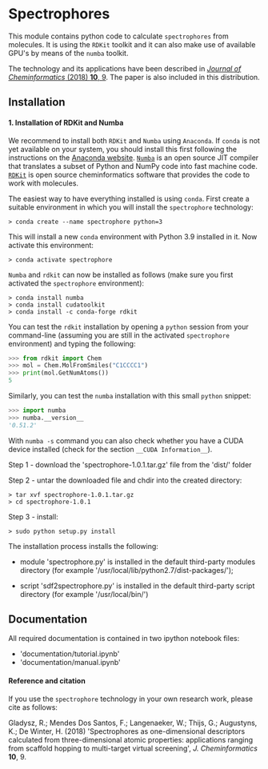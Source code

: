 # Spectrophores

This module contains python code to calculate `spectrophores` from molecules. It is using the `RDKit` toolkit and it can also make use of available GPU's by means of the `numba` toolkit.

The technology and its applications have been described in [*Journal of Cheminformatics* (2018) **10**, 9](https://jcheminf.biomedcentral.com/articles/10.1186/s13321-018-0268-9). The paper is also included in this distribution.


## Installation

#### 1. Installation of RDKit and Numba

We recommend to install both `RDKit` and `Numba` using `Anaconda`. If `conda` is not yet available on your system, you should install this first following the instructions on the [Anaconda website](https://docs.conda.io/projects/conda/en/latest/user-guide/install/#regular-installation). [`Numba`]() is an open source JIT compiler that translates a subset of Python and NumPy code into fast machine code. [`RDKit`](https://www.rdkit.org) is open source cheminformatics software that provides the code to work with molecules.

The easiest way to have everything installed is using `conda`. First create a suitable environment in which you will install the `spectrophore` technology:

```console
> conda create --name spectrophore python=3
```

This will install a new `conda` environment with Python 3.9 installed in it. Now activate this environment:

```console
> conda activate spectrophore
```

`Numba` and `rdkit` can now be installed as follows (make sure you first activated the `spectrophore` environment):

```console
> conda install numba
> conda install cudatoolkit
> conda install -c conda-forge rdkit
```

You can test the `rdkit` installation by opening a `python` session from your command-line (assuming you are still in the activated `spectrophore` environment) and typing the following:

```python
>>> from rdkit import Chem
>>> mol = Chem.MolFromSmiles("C1CCCC1")
>>> print(mol.GetNumAtoms())
5
```

Similarly, you can test the `numba` installation with this small `python` snippet:

```python
>>> import numba
>>> numba.__version__
'0.51.2'
```

With `numba -s` command you can also check whether you have a CUDA device installed (check for the section `__CUDA Information__`).




  Step 1 - download the 'spectrophore-1.0.1.tar.gz' file from the 'dist/' folder

  Step 2 - untar the downloaded file and chdir into the created directory:

    > tar xvf spectrophore-1.0.1.tar.gz
    > cd spectrophore-1.0.1

  Step 3 - install:

    > sudo python setup.py install

  The installation process installs the following:

  - module 'spectrophore.py' is installed in the default third-party modules directory
    (for example '/usr/local/lib/python2.7/dist-packages/');

  - script 'sdf2spectrophore.py' is installed in the default third-party script directory
    (for example '/usr/local/bin/')


## Documentation

  All required documentation is contained in two ipython notebook files:
  - 'documentation/tutorial.ipynb'
  - 'documentation/manual.ipynb'


#### Reference and citation

If you use the `spectrophore` technology in your own research work, please cite as follows:

Gladysz, R.; Mendes Dos Santos, F.; Langenaeker, W.;  Thijs, G.; Augustyns, K.; De Winter, H. (2018) 'Spectrophores as one-dimensional descriptors calculated from three-dimensional atomic properties: applications ranging from scaffold hopping to multi-target virtual screening', *J. Cheminformatics* **10**, 9.
